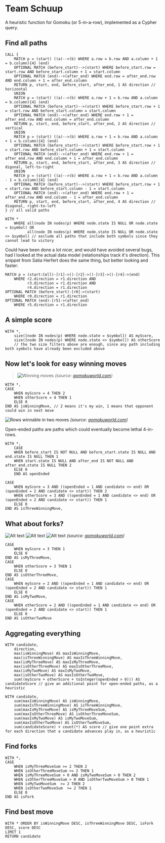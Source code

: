 # Team Schuup  

A heuristic function for Gomoku (or 5-in-a-row), implemented as a Cypher query.

## Find all paths

```cypher
CALL {
    MATCH p = (start) ((a)-->(b) WHERE a.row = b.row AND a.column + 1 = b.column){4} (end) 
    OPTIONAL MATCH (before_start)-->(start) WHERE before_start.row = start.row AND before_start.column + 1 = start.column
    OPTIONAL MATCH (end)-->(after_end) WHERE end.row = after_end.row AND end.column + 1 = after_end.column
    RETURN p, start, end, before_start, after_end, 1 AS direction // horizontal
    UNION
    MATCH p = (start) ((a)-->(b) WHERE a.row + 1 = b.row AND a.column = b.column){4} (end) 
    OPTIONAL MATCH (before_start)-->(start) WHERE before_start.row + 1 = start.row AND before_start.column = start.column
    OPTIONAL MATCH (end)-->(after_end) WHERE end.row + 1 = after_end.row AND end.column = after_end.column
    RETURN p, start, end, before_start, after_end, 2 AS direction // vertical
    UNION
    MATCH p = (start) ((a)-->(b) WHERE a.row + 1 = b.row AND a.column + 1 = b.column){4} (end) 
    OPTIONAL MATCH (before_start)-->(start) WHERE before_start.row + 1 = start.row AND before_start.column + 1 = start.column
    OPTIONAL MATCH (end)-->(after_end) WHERE end.row + 1 = after_end.row AND end.column + 1 = after_end.column
    RETURN p, start, end, before_start, after_end, 3 AS direction // digonal, left-to-right
    UNION
    MATCH p = (start) ((a)-->(b) WHERE a.row + 1 = b.row AND a.column - 1 = b.column){4} (end) 
    OPTIONAL MATCH (before_start)-->(start) WHERE before_start.row + 1 = start.row AND before_start.column - 1 = start.column
    OPTIONAL MATCH (end)-->(after_end) WHERE end.row + 1 = after_end.row AND end.column - 1 = after_end.column
    RETURN p, start, end, before_start, after_end, 4 AS direction // diagonal, right-to-left
} // all valid paths

WITH *
    WHERE all(node IN nodes(p) WHERE node.state IS NULL OR node.state = $symbol) OR 
          all(node IN nodes(p) WHERE node.state IS NULL OR node.state <> $symbol) // exclude all paths that include both symbols since they cannot lead to victory
```

Could have been done a lot nicer, and would have avoided several bugs, had I looked at the actual data model (relationships track it's direction). This snippet from Satia Herfert does the same thing, but better looking and faster:

```
MATCH p = (start:Cell)-[r1]->()-[r2]->()-[r3]->()-[r4]->(end)
    WHERE r2.direction = r1.direction AND 
          r3.direction = r1.direction AND 
          r4.direction = r1.direction
OPTIONAL MATCH (before_start)-[r0]->(start)
    WHERE r0.direction = r1.direction
OPTIONAL MATCH (end)-[r5]->(after_end)
    WHERE r5.direction = r1.direction
```


## A simple score

```
WITH *, 
    size([node IN nodes(p) WHERE node.state = $symbol]) AS myScore, 
    size([node IN nodes(p) WHERE node.state <> $symbol]) AS otherScore
    // the two size filters above are enough, since any path including both symbols have already been excluded above
```

## Now let's look for easy winning moves

> ![Winning moves](http://gomokuworld.com/site/pictures/images/introduction_of_gomoku_006.gif)
_(source: [gomokuworld.com](http://gomokuworld.com/gomoku/1))_

```
WITH *,
CASE
    WHEN myScore = 4 THEN 2
    WHEN otherScore = 4 THEN 1
    ELSE 0
END AS isWinningMove, // 2 means it's my win, 1 means that opponent could win in next move

```

![Rows winnable in two moves](http://gomokuworld.com/site/pictures/images/introduction_of_gomoku_007.gif) 
_(source: [gomokuworld.com](http://gomokuworld.com/gomoku/1))_

Open-ended paths are paths which could eventually become lethal 4-in-rows.

```
WITH *,
    CASE
    WHEN before_start IS NOT NULL AND before_start.state IS NULL AND end.state IS NULL THEN 1
    WHEN start.state IS NULL AND after_end IS NOT NULL AND after_end.state IS NULL THEN 2
    ELSE 0
    END AS openEnded
```


```
CASE
    WHEN myScore = 3 AND ((openEnded = 1 AND candidate <> end) OR (openEnded = 2 AND candidate <> start)) THEN 2     
    WHEN otherScore = 3 AND ((openEnded = 1 AND candidate <> end) OR (openEnded = 2 AND candidate <> start)) THEN 1
    ELSE 0
END AS isThreeWinningMove,  
```

## What about forks?

![Alt text](http://gomokuworld.com/site/pictures/images/introduction_of_gomoku_009.gif) ![Alt text](http://gomokuworld.com/site/pictures/images/introduction_of_gomoku_010.gif) ![Alt text](http://gomokuworld.com/site/pictures/images/introduction_of_gomoku_011.gif)
_(source: [gomokuworld.com](http://gomokuworld.com/gomoku/1))_

```
CASE
    WHEN myScore = 3 THEN 1
    ELSE 0
END AS isMyThreeMove,
CASE
    WHEN otherScore = 3 THEN 1
    ELSE 0
END AS isOtherThreeMove, 
CASE
    WHEN myScore = 2 AND ((openEnded = 1 AND candidate <> end) OR (openEnded = 2 AND candidate <> start)) THEN 1
    ELSE 0
END AS isMyTwoMove,
CASE
    WHEN otherScore = 2 AND ((openEnded = 1 AND candidate <> end) OR (openEnded = 2 AND candidate <> start)) THEN 1
    ELSE 0
END AS isOtherTwoMove
```

## Aggregating everything

```
WITH candidate, 
    direction,
    max(isWinningMove) AS maxIsWinningMove,
    max(isThreeWinningMove) AS maxIsThreeWinningMove,
    max(isMyThreeMove) AS maxIsMyThreeMove,
    max(isOtherThreeMove) AS maxIsOtherThreeMove,
    max(isMyTwoMove) AS maxIsMyTwoMove,
    max(isOtherTwoMove) AS maxIsOtherTwoMove,
    sum((myScore + otherScore + toInteger(openEnded > 0))) AS candidateScore // give an additional point for open-ended paths, as a heuristic

WITH candidate, 
    sum(maxIsWinningMove) AS isWinningMove,
    sum(maxIsThreeWinningMove) AS isThreeWinningMove,
    sum(maxIsMyThreeMove) AS isMyThreeMoveSum,
    sum(maxIsOtherThreeMove) AS isOtherThreeMoveSum,
    sum(maxIsMyTwoMove) AS isMyTwoMoveSum,
    sum(maxIsOtherTwoMove) AS isOtherTwoMoveSum,
    sum(candidateScore) + count(*) AS score // give one point extra for each direction that a candidate advances play in, as a heuristic
```

## Find forks

```
WITH *,
CASE
    WHEN isMyThreeMoveSum >= 2 THEN 2
    WHEN isOtherThreeMoveSum >= 2 THEN 1
    WHEN isMyThreeMoveSum > 0 AND isMyTwoMoveSum > 0 THEN 2
    WHEN isOtherThreeMoveSum > 0 AND isOtherTwoMoveSum > 0 THEN 1
    WHEN isMyTwoMoveSum  >= 2 THEN 2
    WHEN isOtherTwoMoveSum  >= 2 THEN 1
    ELSE 0
END AS isFork
```

## Find best move

```
WITH * ORDER BY isWinningMove DESC, isThreeWinningMove DESC, isFork DESC, score DESC 
LIMIT 1
RETURN candidate
```